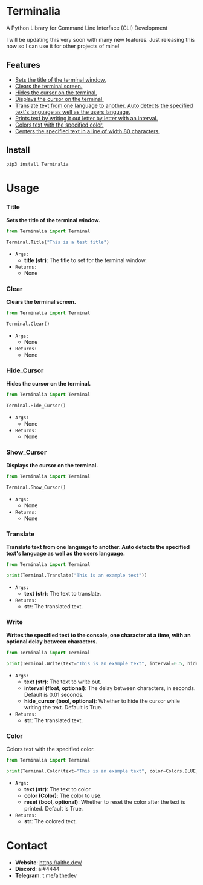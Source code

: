 # Terminalia
A Python Library for Command Line Interface (CLI) Development

I will be updating this very soon with many new features. Just releasing this now so I can use it for other projects of mine!
## Features
- [Sets the title of the terminal window.](https://github.com/aithedev/Terminalia#Title)
- [Clears the terminal screen.](https://github.com/aithedev/Terminalia#Clear)
- [Hides the cursor on the terminal.](https://github.com/aithedev/Terminalia#Hide_Cursor)
- [Displays the cursor on the terminal.](https://github.com/aithedev/Terminalia#Show_Cursor)
- [Translate text from one language to another. Auto detects the specified text's language as well as the users language.](https://github.com/aithedev/Terminalia#Translate)
- [Prints text by writing it out letter by letter with an interval.](https://github.com/aithedev/Terminalia#Write)
- [Colors text with the specified color.](https://github.com/aithedev/Terminalia#Color)
- [Centers the specified text in a line of width 80 characters.](https://github.com/aithedev/Terminalia#Center)

## Install
```
pip3 install Terminalia
```

# Usage
### Title
**Sets the title of the terminal window.**

```py
from Terminalia import Terminal

Terminal.Title("This is a test title")
```
- `Args:`
  - **title (str)**: The title to set for the terminal window.
- `Returns:`
  - None
        
### Clear 
**Clears the terminal screen.**

```py
from Terminalia import Terminal

Terminal.Clear()
```
- `Args:` 
  - None
- `Returns:` 
  - None

### Hide_Cursor
**Hides the cursor on the terminal.**
```py
from Terminalia import Terminal

Terminal.Hide_Cursor()
```
- `Args:` 
  - None
- `Returns:` 
  - None

### Show_Cursor
**Displays the cursor on the terminal.**
```py
from Terminalia import Terminal

Terminal.Show_Cursor()
```
- `Args:` 
  - None
- `Returns:` 
  - None

### Translate
**Translate text from one language to another. Auto detects the specified text's language as well as the users language.**
```py
from Terminalia import Terminal

print(Terminal.Translate("This is an example text"))
```
- `Args:` 
  - **text (str)**: The text to translate.
- `Returns:` 
  - **str**: The translated text.


### Write
**Writes the specified text to the console, one character at a time, with an optional delay between characters.**
```py
from Terminalia import Terminal

print(Terminal.Write(text="This is an example text", interval=0.5, hide_cursor=True))
```
- `Args:`
  - **text (str)**: The text to write out.
  - **interval (float, optional)**: The delay between characters, in seconds. Default is 0.01 seconds.
  - **hide_cursor (bool, optional)**: Whether to hide the cursor while writing the text. Default is True.
- `Returns:`
  - **str**: The translated text.
  
### Color
Colors text with the specified color.
```py
from Terminalia import Terminal

print(Terminal.Color(text="This is an example text", color=Colors.BLUE, reset=True))
```
- `Args:`
  - **text (str)**: The text to color.
  - **color (Color)**: The color to use. 
  - **reset (bool, optional)**: Whether to reset the color after the text is printed. Default is True.
- `Returns:`
  - **str**: The colored text.
  
# Contact
- **Website**: https://aithe.dev/
- **Discord**: ai#4444
- **Telegram**: t.me/aithedev

